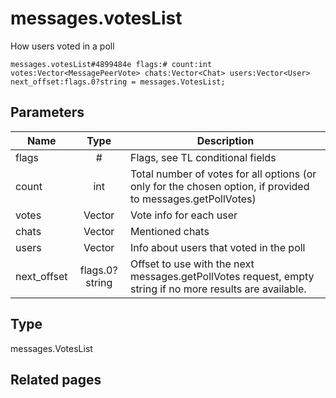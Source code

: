 # messages.votesList
How users voted in a poll

```
messages.votesList#4899484e flags:# count:int votes:Vector<MessagePeerVote> chats:Vector<Chat> users:Vector<User> next_offset:flags.0?string = messages.VotesList;
```

## Parameters
| Name | Type | Description |
| ---- | :----: | ----------- |
| flags | # | Flags, see TL conditional fields |
| count | int | Total number of votes for all options (or only for the chosen option, if provided to messages.getPollVotes) |
| votes | Vector<MessagePeerVote> | Vote info for each user |
| chats | Vector<Chat> | Mentioned chats |
| users | Vector<User> | Info about users that voted in the poll |
| next_offset | flags.0?string | Offset to use with the next messages.getPollVotes request, empty string if no more results are available. |


## Type
messages.VotesList

## Related pages

